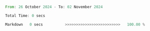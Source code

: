 <!--START_SECTION:waka-->

```rust
From: 26 October 2024 - To: 02 November 2024

Total Time: 0 secs

Markdown   0 secs          >>>>>>>>>>>>>>>>>>>>>>>>>   100.00 %
```

<!--END_SECTION:waka-->
